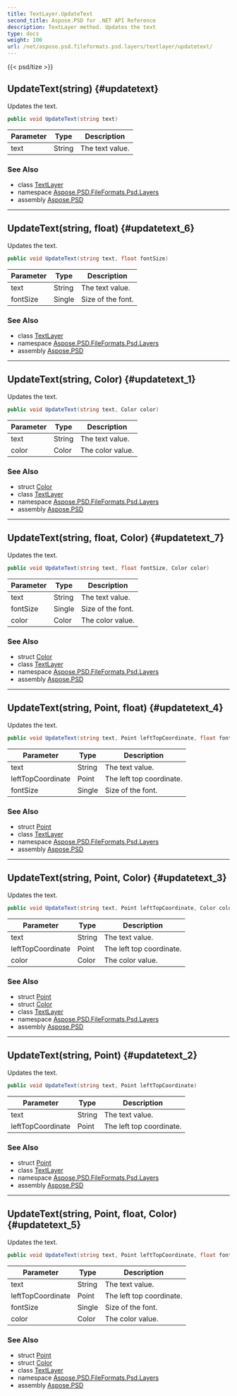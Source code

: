 ```yaml
---
title: TextLayer.UpdateText
second_title: Aspose.PSD for .NET API Reference
description: TextLayer method. Updates the text
type: docs
weight: 100
url: /net/aspose.psd.fileformats.psd.layers/textlayer/updatetext/
---
```

{{< psd/tize >}}
## UpdateText(string) {#updatetext}

Updates the text.

```csharp
public void UpdateText(string text)
```

| Parameter | Type | Description |
| --- | --- | --- |
| text | String | The text value. |

### See Also

* class [TextLayer](../)
* namespace [Aspose.PSD.FileFormats.Psd.Layers](../../textlayer/)
* assembly [Aspose.PSD](../../../)

---

## UpdateText(string, float) {#updatetext_6}

Updates the text.

```csharp
public void UpdateText(string text, float fontSize)
```

| Parameter | Type | Description |
| --- | --- | --- |
| text | String | The text value. |
| fontSize | Single | Size of the font. |

### See Also

* class [TextLayer](../)
* namespace [Aspose.PSD.FileFormats.Psd.Layers](../../textlayer/)
* assembly [Aspose.PSD](../../../)

---

## UpdateText(string, Color) {#updatetext_1}

Updates the text.

```csharp
public void UpdateText(string text, Color color)
```

| Parameter | Type | Description |
| --- | --- | --- |
| text | String | The text value. |
| color | Color | The color value. |

### See Also

* struct [Color](../../../aspose.psd/color/)
* class [TextLayer](../)
* namespace [Aspose.PSD.FileFormats.Psd.Layers](../../textlayer/)
* assembly [Aspose.PSD](../../../)

---

## UpdateText(string, float, Color) {#updatetext_7}

Updates the text.

```csharp
public void UpdateText(string text, float fontSize, Color color)
```

| Parameter | Type | Description |
| --- | --- | --- |
| text | String | The text value. |
| fontSize | Single | Size of the font. |
| color | Color | The color value. |

### See Also

* struct [Color](../../../aspose.psd/color/)
* class [TextLayer](../)
* namespace [Aspose.PSD.FileFormats.Psd.Layers](../../textlayer/)
* assembly [Aspose.PSD](../../../)

---

## UpdateText(string, Point, float) {#updatetext_4}

Updates the text.

```csharp
public void UpdateText(string text, Point leftTopCoordinate, float fontSize)
```

| Parameter | Type | Description |
| --- | --- | --- |
| text | String | The text value. |
| leftTopCoordinate | Point | The left top coordinate. |
| fontSize | Single | Size of the font. |

### See Also

* struct [Point](../../../aspose.psd/point/)
* class [TextLayer](../)
* namespace [Aspose.PSD.FileFormats.Psd.Layers](../../textlayer/)
* assembly [Aspose.PSD](../../../)

---

## UpdateText(string, Point, Color) {#updatetext_3}

Updates the text.

```csharp
public void UpdateText(string text, Point leftTopCoordinate, Color color)
```

| Parameter | Type | Description |
| --- | --- | --- |
| text | String | The text value. |
| leftTopCoordinate | Point | The left top coordinate. |
| color | Color | The color value. |

### See Also

* struct [Point](../../../aspose.psd/point/)
* struct [Color](../../../aspose.psd/color/)
* class [TextLayer](../)
* namespace [Aspose.PSD.FileFormats.Psd.Layers](../../textlayer/)
* assembly [Aspose.PSD](../../../)

---

## UpdateText(string, Point) {#updatetext_2}

Updates the text.

```csharp
public void UpdateText(string text, Point leftTopCoordinate)
```

| Parameter | Type | Description |
| --- | --- | --- |
| text | String | The text value. |
| leftTopCoordinate | Point | The left top coordinate. |

### See Also

* struct [Point](../../../aspose.psd/point/)
* class [TextLayer](../)
* namespace [Aspose.PSD.FileFormats.Psd.Layers](../../textlayer/)
* assembly [Aspose.PSD](../../../)

---

## UpdateText(string, Point, float, Color) {#updatetext_5}

Updates the text.

```csharp
public void UpdateText(string text, Point leftTopCoordinate, float fontSize, Color color)
```

| Parameter | Type | Description |
| --- | --- | --- |
| text | String | The text value. |
| leftTopCoordinate | Point | The left top coordinate. |
| fontSize | Single | Size of the font. |
| color | Color | The color value. |

### See Also

* struct [Point](../../../aspose.psd/point/)
* struct [Color](../../../aspose.psd/color/)
* class [TextLayer](../)
* namespace [Aspose.PSD.FileFormats.Psd.Layers](../../textlayer/)
* assembly [Aspose.PSD](../../../)


